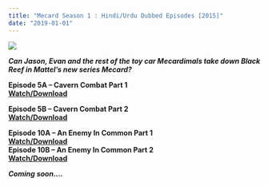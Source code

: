 ```yaml
---
title: "Mecard Season 1 : Hindi/Urdu Dubbed Episodes [2015]"
date: "2019-01-01"
---
```


[![](https://1.bp.blogspot.com/-353QRqZbZNk/W_5rDMIpZxI/AAAAAAAAB8w/GGCZiXi6v7ElJRPIfi7vCDQIAVTSpJ5ogCLcBGAs/s320/mattel-action-mecard-tero-youtube-evan-robot-car-mecardimal-1-658x432.png)](https://1.bp.blogspot.com/-353QRqZbZNk/W_5rDMIpZxI/AAAAAAAAB8w/GGCZiXi6v7ElJRPIfi7vCDQIAVTSpJ5ogCLcBGAs/s1600/mattel-action-mecard-tero-youtube-evan-robot-car-mecardimal-1-658x432.png)

**_Can Jason, Evan and the rest of the toy car Mecardimals take down Black Reef in Mattel’s new series Mecard?_**

**Episode 5A – Cavern Combat Part 1**  
**[Watch/Download](http://turboagram.com/4At7)**

**Episode 5B – Cavern Combat Part 2**  
**[Watch/Download](http://turboagram.com/47Gc)**  
  
**Episode 10A – An Enemy In Common Part 1**  
**[Watch/Download](http://dapalan.com/50sv)**  
**Episode 10B – An Enemy In Common Part 2**  
**[Watch/Download](http://dapalan.com/50wm)**

**_Coming soon…._**
